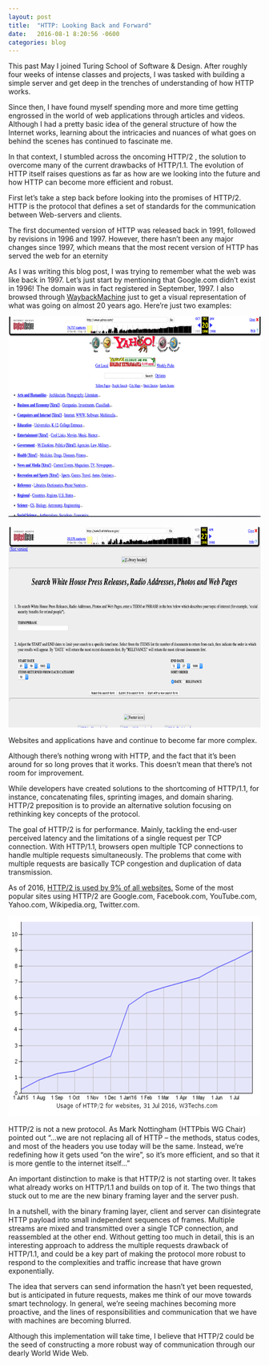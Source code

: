 ```yaml
---
layout: post
title:  "HTTP: Looking Back and Forward"
date:   2016-08-1 8:20:56 -0600
categories: blog
---
```


This past May I joined Turing School of Software & Design.  After roughly four weeks of intense classes and projects, I was tasked with building a simple server and get deep in the trenches of understanding of how HTTP works.

Since then, I have found myself spending more and more time getting engrossed in the world of web applications through articles and videos. Although I had a pretty basic idea of the general structure of how the Internet works, learning about the intricacies and nuances of what goes on behind the scenes has continued to fascinate me.

In that context, I stumbled across the oncoming HTTP/2 , the solution to overcome many of the current drawbacks of HTTP/1.1. The evolution of HTTP itself raises questions as far as how are we looking into the future and how HTTP can become more efficient and robust. 

First let’s take a step back before looking into the promises of HTTP/2.
HTTP is the protocol that defines a set of standards for the communication between Web-servers and clients. 

The first documented version of HTTP was released back in 1991, followed by revisions in 1996 and 1997. However, there hasn’t been any major changes since 1997, which means that the most recent version of HTTP has served the web for an eternity

As I was writing this blog post, I was trying to remember what the web was like back in 1997.
Let’s just start by mentioning that Google.com didn’t exist in 1996! The domain was in fact registered in September, 1997. I also browsed through  [WaybackMachine](http://archive.org/web/) just to get a visual representation of what was going on almost 20 years ago. Here’re just two examples: 


<img src="/assets/yahoo.png" width="600" height="400">
<br />
<br />
<img src="/assets/whitehouse.png" width="600" height="400">

Websites and applications have and continue to become far more complex.

Although there’s nothing wrong with HTTP, and the fact that it’s been around for so long proves that it works. This doesn’t mean that there’s not room for improvement.

While developers have created solutions to the shortcoming of HTTP/1.1, for instance, concatenating files, sprinting images, and domain sharing. HTTP/2 preposition is to provide an alternative solution focusing on rethinking key concepts of the protocol. 

The goal of HTTP/2 is for performance. Mainly, tackling the end-user perceived latency and the limitations of a single request per TCP connection. With HTTP/1.1, browsers open multiple TCP connections to handle multiple requests simultaneously. The problems that come with multiple requests are basically TCP congestion and duplication of data transmission.

As of 2016, [HTTP/2 is used by 9% of all websites.](https://w3techs.com/technologies/details/ce-http2/all/all) 
Some of the most popular sites using HTTP/2  are Google.com, Facebook.com, YouTube.com, Yahoo.com, Wikipedia.org, Twitter.com.

<img src="/assets/growth_chart.png" width="600" height="400">

HTTP/2 is not a new protocol. As Mark Nottingham (HTTPbis WG Chair) pointed out “...we are not replacing all of HTTP – the methods, status codes, and most of the headers you use today will be the same. Instead, we’re redefining how it gets used “on the wire”, so it’s more efficient, and so that it is more gentle to the internet itself…”

An important distinction to make is that HTTP/2 is not starting over. It takes what already works on HTTP/1.1 and builds on top of it.
The two things that stuck out to me are the new binary framing layer and the server push.

In a nutshell, with the binary framing layer, client and server can disintegrate HTTP payload into small independent sequences of frames. Multiple streams are mixed and transmitted over a single TCP connection, and reassembled at the other end. Without getting too much in detail, this is an interesting approach to address the multiple requests drawback of HTTP/1.1, and could be a key part of making the protocol more robust to respond to the complexities and traffic increase that have grown exponentially.

The idea that servers can send information the hasn’t yet been requested, but is anticipated in future requests, makes me think of our move towards smart technology. 
In general, we’re seeing machines becoming more proactive, and the lines of responsibilities and communication that we have with machines are becoming blurred.

Although this implementation will take time, I believe that HTTP/2 could be the seed of constructing a more robust way of communication through our dearly World Wide Web. 
